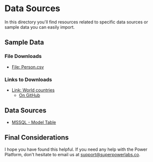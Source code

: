 # Data Sources

In this directory you'll find resources related to specific data sources or sample data you can easily import. 

## Sample Data

### File Downloads
* [File: Person.csv](/SampleData/Person.csv)

### Links to Downloads
* [Link: World countries](https://stefangabos.github.io/world_countries/)
    * [On GitHub](https://github.com/stefangabos/world_countries/)

## Data Sources

* [MSSQL - Model Table](/MSQL/ModelTable.md)

## Final Considerations

I hope you have found this helpful. If you need any help with the Power Platform, don't hesitate to email us at [support@superpowerlabs.co](support@superpowerlabs.co).
